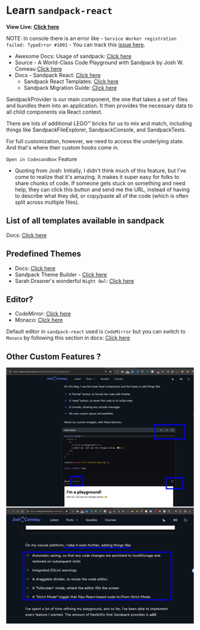 # Learn `sandpack-react` 

**View Live: [Click here](https://learn-sandpack.vercel.app/)**

NOTE: In console there is an error like - `Service Worker registration failed: TypeError #1091` - You can track this [issue here](https://github.com/codesandbox/sandpack/issues/1091).

- Awesome Docs: Usage of sandpack: [Click here](https://sandpack.codesandbox.io/docs/getting-started/usage#dependencies)
- Source - A World-Class Code Playground with Sandpack by Josh W. Comeau [Click here](https://www.joshwcomeau.com/react/next-level-playground/)
- Docs - Sandpack React: [Click here](https://sandpack.codesandbox.io/docs)
	- Sandpack React Templates: [Click here](https://github.com/codesandbox/sandpack/tree/main/sandpack-react/src/templates)
	- Sandpack Migration Guide: [Click here](https://sandpack.codesandbox.io/docs/resources/migration-guide/v2)

SandpackProvider is our main component, the one that takes a set of files and bundles them into an application. It then provides the necessary data to all child components via React context. 

There are lots of additional LEGO™ bricks for us to mix and match, including things like SandpackFileExplorer, SandpackConsole, and SandpackTests.

For full customization, however, we need to access the underlying state. And that's where their custom hooks come in.

`Open in Codesandbox` Feature
- Quoting from Josh: Initially, I didn't think much of this feature, but I've come to realize that it's amazing. It makes it super easy for folks to share chunks of code. If someone gets stuck on something and need help, they can click this button and send me the URL, instead of having to describe what they did, or copy/paste all of the code (which is often split across multiple files).


## List of all templates available in sandpack

Docs: [Click here](https://sandpack.codesandbox.io/docs/getting-started/usage#dependencies)

## Predefined Themes

- Docs: [Click here](https://sandpack.codesandbox.io/docs/advanced-usage#sandpackpredefinedtheme)
- Sandpack Theme Builder - [Click here](https://sandpack.codesandbox.io/theme)
- Sarah Drasner's wonderful `Night Owl`: [Click here](https://github.com/sdras/night-owl-vscode-theme)

## Editor?

- CodeMirror: [Click here](https://codemirror.net/)
- Monaco: [Click here](https://microsoft.github.io/monaco-editor/)

Default editor in `sandpack-react` used is `CodeMirror` but you can switch to `Monaco` by following this section in docs: [Click here](https://sandpack.codesandbox.io/docs/guides/integrate-monaco-editor)


## Other Custom Features ?

<img src="./images/img1.jpeg" width="600"> 
<img src="./images/img2.jpeg" width="600"> 
